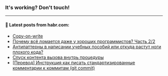 ### It's working? Don't touch!

---
<!--
#### 🛠️ Technical stack:

![C++](https://img.shields.io/badge/C++-informational?logo=c%2B%2B&style=flat&logoColor=white&color=9C033A)
![Java](https://img.shields.io/badge/Java-informational?logo=java&style=flat&logoColor=white&color=007396)
![Kotlin](https://img.shields.io/badge/Kotlin-informational?logo=Kotlin&style=flat&logoColor=white&color=0095D5)
![JS](https://img.shields.io/badge/JS-informational?logo=javaScript&style=flat&logoColor=black&color=F7Df1E) <br>
![HTML5](https://img.shields.io/badge/HTML5-informational?logo=html5&style=flat&logoColor=white&color=E34F26)
![CSS3](https://img.shields.io/badge/CSS3-informational?logo=css3&style=flat&logoColor=white&color=157286)
![Sass](https://img.shields.io/badge/Saas-informational?logo=sass&style=flat&logoColor=white&color=hotpink)
![PHP](https://img.shields.io/badge/PHP-informational?logo=php&style=flat&logoColor=white&color=777BB4) <br>
![WebPAck](https://img.shields.io/badge/WebPack-informational?logo=webPack&style=flat&logoColor=white&color=FF6F00)
![Bootstrap](https://img.shields.io/badge/Bootstrap-informational?logo=Bootstrap&style=flat&logoColor=white&color=7952B3)
![MySQL](https://img.shields.io/badge/MySQL-informational?logo=MySQL&style=flat&logoColor=white&color=00f) <br>
![NodeJS](https://img.shields.io/badge/NodeJS-informational?logo=node.js&style=flat&logoColor=white&color=43853D)
![Spring](https://img.shields.io/badge/Spring-informational?logo=Spring&style=flat&logoColor=white&color=0A9EDC)
![Angular](https://img.shields.io/badge/Vue-informational?logo=vue.js&style=flat&logoColor=white&color=red)
![Git](https://img.shields.io/badge/Git-informational?logo=git&style=flat&logoColor=white&color=darkorange)

___
-->

#### 💬 Latest posts from habr.com:

<!-- BLOG-POST-LIST:START -->
- [Copy-on-write](https://habr.com/ru/post/673372/?utm_source=habrahabr&utm_medium=rss&utm_campaign=673372)
- [Почему всё ломается даже у хороших программистов? Часть 2/2](https://habr.com/ru/post/673364/?utm_source=habrahabr&utm_medium=rss&utm_campaign=673364)
- [Антипаттерны в написании учебных пособий или откуда растут ноги плохого кода?](https://habr.com/ru/post/673356/?utm_source=habrahabr&utm_medium=rss&utm_campaign=673356)
- [Спуск контента вызова внутрь процедуры](https://habr.com/ru/post/673350/?utm_source=habrahabr&utm_medium=rss&utm_campaign=673350)
- [[Перевод] Инструкция как писать стандартизированные комментарии к коммитам &lpar;git commit&rpar;](https://habr.com/ru/post/673344/?utm_source=habrahabr&utm_medium=rss&utm_campaign=673344)
<!-- BLOG-POST-LIST:END -->
